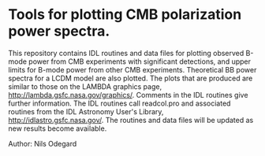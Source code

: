 # Tools for plotting CMB polarization power spectra.

This repository contains IDL routines and data files for plotting observed B-mode power from CMB experiments with significant detections, and upper limits for B-mode power from other CMB experiments. Theoretical BB power spectra for a LCDM model are also plotted. The plots that are produced are similar to those on the LAMBDA graphics page, http://lambda.gsfc.nasa.gov/graphics/. Comments in the IDL routines give further information. The IDL routines call readcol.pro and associated routines from the IDL Astronomy User's Library, http://idlastro.gsfc.nasa.gov/. The routines and data files will be updated as new results become available.

Author: Nils Odegard

